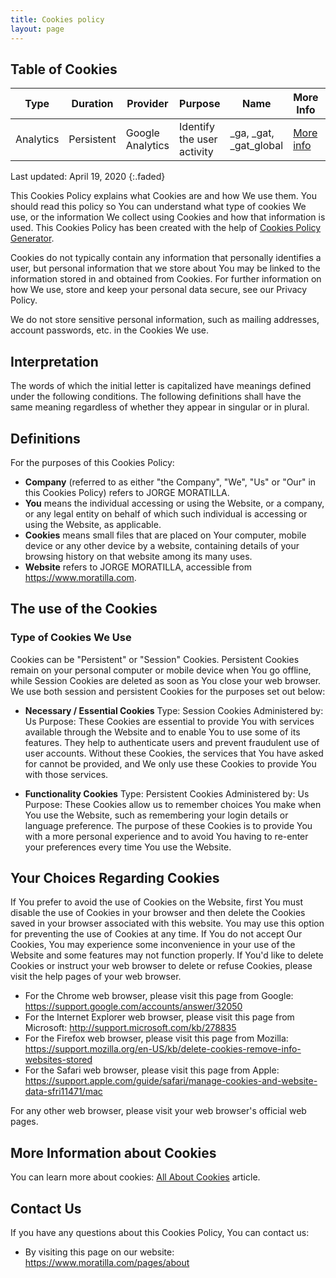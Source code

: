 ```yaml
---
title: Cookies policy
layout: page
---
```


## Table of Cookies

| Type | Duration | Provider | Purpose | Name | More Info | Opt-out |
| ---  | -------- | --------- | --------- | ------ | --------------- | ------- |
| Analytics | Persistent | Google Analytics | Identify the user activity | _ga, _gat, _gat_global | [More info](https://developers.google.com/analytics/devguides/collection/analyticsjs/cookie-usage?hl=es#overview) |


Last updated: April 19, 2020
{:.faded}

This Cookies Policy explains what Cookies are and how We use them. You should read this policy so You can understand what type of cookies We use, or the information We collect using Cookies and how that information is used. This Cookies Policy has been created with the help of <a href="https://www.termsfeed.com/cookies-policy-generator/">Cookies Policy Generator</a>.

Cookies do not typically contain any information that personally identifies a user, but personal information that we store about You may be linked to the information stored in and obtained from Cookies. For further information on how We use, store and keep your personal data secure, see our Privacy Policy.

We do not store sensitive personal information, such as mailing addresses, account passwords, etc. in the Cookies We use.

## Interpretation
The words of which the initial letter is capitalized have meanings defined under the following conditions.
The following definitions shall have the same meaning regardless of whether they appear in singular or in plural.

## Definitions
For the purposes of this Cookies Policy:

* <strong>Company</strong> (referred to as either "the Company", "We", "Us" or "Our" in this Cookies Policy) refers to JORGE MORATILLA.
* <strong>You</strong> means the individual accessing or using the Website, or a company, or any legal entity on behalf of which such individual is accessing or using the Website, as applicable.
* <strong>Cookies</strong> means small files that are placed on Your computer, mobile device or any other device by a website, containing details of your browsing history on that website among its many uses.
* <strong>Website</strong> refers to JORGE MORATILLA, accessible from https://www.moratilla.com.


## The use of the Cookies

### Type of Cookies We Use 
Cookies can be "Persistent" or "Session" Cookies. Persistent Cookies remain on your personal computer or mobile device when You go offline, while Session Cookies are deleted as soon as You close your web browser.
We use both session and persistent Cookies for the purposes set out below:

* <strong>Necessary / Essential Cookies</strong>
    Type: Session Cookies
    Administered by: Us
    Purpose: These Cookies are essential to provide You with services available through the Website and to enable You to use some of its features. They help to authenticate users and prevent fraudulent use of user accounts. Without these Cookies, the services that You have asked for cannot be provided, and We only use these Cookies to provide You with those services.

* <strong>Functionality Cookies</strong>
    Type: Persistent Cookies
    Administered by: Us
    Purpose: These Cookies allow us to remember choices You make when You use the Website, such as remembering your login details or language preference. The purpose of these Cookies is to provide You with a more personal experience and to avoid You having to re-enter your preferences every time You use the Website.

## Your Choices Regarding Cookies
If You prefer to avoid the use of Cookies on the Website, first You must disable the use of Cookies in your browser and then delete the Cookies saved in your browser associated with this website. You may use this option for preventing the use of Cookies at any time.
If You do not accept Our Cookies, You may experience some inconvenience in your use of the Website and some features may not function properly.
If You'd like to delete Cookies or instruct your web browser to delete or refuse Cookies, please visit the help pages of your web browser.

* For the Chrome web browser, please visit this page from Google: https://support.google.com/accounts/answer/32050
* For the Internet Explorer web browser, please visit this page from Microsoft: http://support.microsoft.com/kb/278835
* For the Firefox web browser, please visit this page from Mozilla: https://support.mozilla.org/en-US/kb/delete-cookies-remove-info-websites-stored
* For the Safari web browser, please visit this page from Apple: https://support.apple.com/guide/safari/manage-cookies-and-website-data-sfri11471/mac


For any other web browser, please visit your web browser's official web pages.

## More Information about Cookies
You can learn more about cookies: <a href="https://www.termsfeed.com/blog/cookies/">All About Cookies</a> article.

## Contact Us
If you have any questions about this Cookies Policy, You can contact us:

* By visiting this page on our website: <a href="https://www.moratilla.com/pages/about/">https://www.moratilla.com/pages/about</a>
